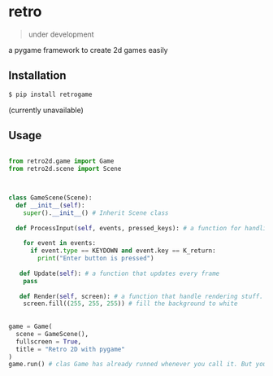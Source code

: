 # retro
> under development

a pygame framework to create 2d games easily

## Installation

```bash
$ pip install retrogame
```
(currently unavailable)


## Usage

```python

from retro2d.game import Game
from retro2d.scene import Scene



class GameScene(Scene):
  def __init__(self):
    super().__init__() # Inherit Scene class
    
  def ProcessInput(self, events, pressed_keys): # a function for handling inputs
  
    for event in events:
      if event.type == KEYDOWN and event.key == K_return:
        print("Enter button is pressed")
    
   def Update(self): # a function that updates every frame
    pass
    
   def Render(self, screen): # a function that handle rendering stuff.
    screen.fill((255, 255, 255)) # fill the background to white
    
    
game = Game(
  scene = GameScene(),
  fullscreen = True,
  title = "Retro 2D with pygame"
)
game.run() # clas Game has already runned whenever you call it. But you can use game.run() as well.

```
